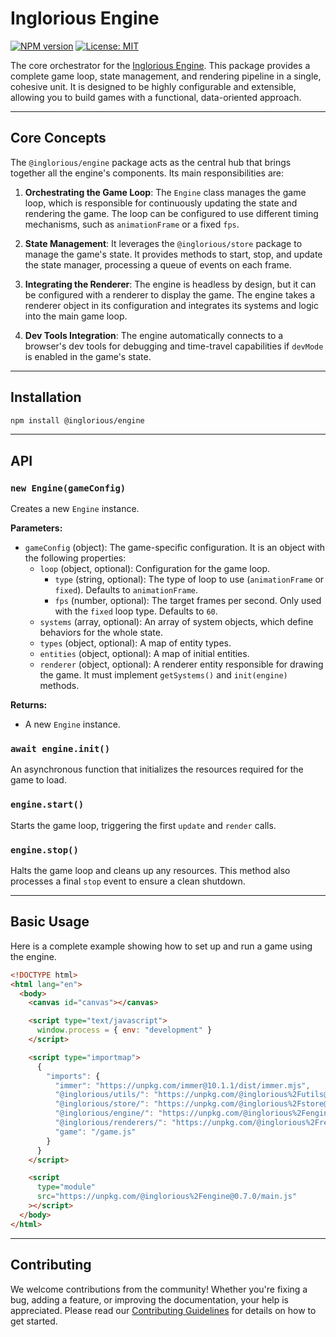 # Inglorious Engine

[![NPM version](https://img.shields.io/npm/v/@inglorious/engine.svg)](https://www.npmjs.com/package/@inglorious/engine)
[![License: MIT](https://img.shields.io/badge/License-MIT-yellow.svg)](https://opensource.org/licenses/MIT)

The core orchestrator for the [Inglorious Engine](https://github.com/IngloriousCoderz/inglorious-engine). This package provides a complete game loop, state management, and rendering pipeline in a single, cohesive unit. It is designed to be highly configurable and extensible, allowing you to build games with a functional, data-oriented approach.

---

## Core Concepts

The `@inglorious/engine` package acts as the central hub that brings together all the engine's components. Its main responsibilities are:

1.  **Orchestrating the Game Loop**: The `Engine` class manages the game loop, which is responsible for continuously updating the state and rendering the game. The loop can be configured to use different timing mechanisms, such as `animationFrame` or a fixed `fps`.

2.  **State Management**: It leverages the `@inglorious/store` package to manage the game's state. It provides methods to start, stop, and update the state manager, processing a queue of events on each frame.

3.  **Integrating the Renderer**: The engine is headless by design, but it can be configured with a renderer to display the game. The engine takes a renderer object in its configuration and integrates its systems and logic into the main game loop.

4.  **Dev Tools Integration**: The engine automatically connects to a browser's dev tools for debugging and time-travel capabilities if `devMode` is enabled in the game's state.

---

## Installation

```bash
npm install @inglorious/engine
```

---

## API

### `new Engine(gameConfig)`

Creates a new `Engine` instance.

**Parameters:**

- `gameConfig` (object): The game-specific configuration. It is an object with the following properties:
  - `loop` (object, optional): Configuration for the game loop.
    - `type` (string, optional): The type of loop to use (`animationFrame` or `fixed`). Defaults to `animationFrame`.
    - `fps` (number, optional): The target frames per second. Only used with the `fixed` loop type. Defaults to `60`.
  - `systems` (array, optional): An array of system objects, which define behaviors for the whole state.
  - `types` (object, optional): A map of entity types.
  - `entities` (object, optional): A map of initial entities.
  - `renderer` (object, optional): A renderer entity responsible for drawing the game. It must implement `getSystems()` and `init(engine)` methods.

**Returns:**

- A new `Engine` instance.

### `await engine.init()`

An asynchronous function that initializes the resources required for the game to load.

### `engine.start()`

Starts the game loop, triggering the first `update` and `render` calls.

### `engine.stop()`

Halts the game loop and cleans up any resources. This method also processes a final `stop` event to ensure a clean shutdown.

---

## Basic Usage

Here is a complete example showing how to set up and run a game using the engine.

```html
<!DOCTYPE html>
<html lang="en">
  <body>
    <canvas id="canvas"></canvas>

    <script type="text/javascript">
      window.process = { env: "development" }
    </script>

    <script type="importmap">
      {
        "imports": {
          "immer": "https://unpkg.com/immer@10.1.1/dist/immer.mjs",
          "@inglorious/utils/": "https://unpkg.com/@inglorious%2Futils@1.1.0/",
          "@inglorious/store/": "https://unpkg.com/@inglorious%2Fstore@2.0.0/",
          "@inglorious/engine/": "https://unpkg.com/@inglorious%2Fengine@0.7.0/",
          "@inglorious/renderers/": "https://unpkg.com/@inglorious%2Frenderer-2d@0.2.0/",
          "game": "/game.js"
        }
      }
    </script>

    <script
      type="module"
      src="https://unpkg.com/@inglorious%2Fengine@0.7.0/main.js"
    ></script>
  </body>
</html>
```

---

## Contributing

We welcome contributions from the community\! Whether you're fixing a bug, adding a feature, or improving the documentation, your help is appreciated. Please read our [Contributing Guidelines](https://github.com/IngloriousCoderz/inglorious-engine/blob/main/CONTRIBUTING.md) for details on how to get started.
